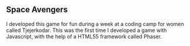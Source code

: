 ## Space Avengers

I developed this game for fun during a week at a coding camp for women called Tjejerkodar. This was the first time I developed a game with Javascript, with the help of a HTML55 framework called Phaser.
 
